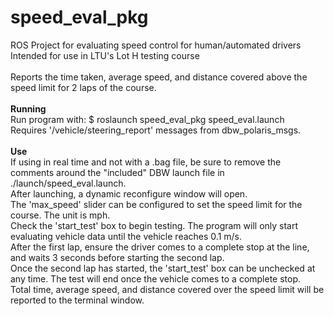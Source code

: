 # speed_eval_pkg
ROS Project for evaluating speed control for human/automated drivers <br>
Intended for use in LTU's Lot H testing course
<br> <br>
Reports the time taken, average speed, and distance covered above the speed limit for 2 laps of the course. 
<br> <br>
<b> Running </b> <br>
Run program with: $ roslaunch speed_eval_pkg speed_eval.launch <br>
Requires '/vehicle/steering_report' messages from dbw_polaris_msgs.
<br> <br>
<b> Use </b> <br>
If using in real time and not with a .bag file, be sure to remove the comments around the "included" DBW launch file
in ./launch/speed_eval.launch. <br>
After launching, a dynamic reconfigure window will open. <br>
The 'max_speed' slider can be configured to set the speed limit for the course. The unit is mph. <br>
Check the 'start_test' box to begin testing. The program will only start evaluating vehicle data until the vehicle
reaches 0.1 m/s. <br>
After the first lap, ensure the driver comes to a complete stop at the line, and waits 3 seconds before starting
the second lap. <br>
Once the second lap has started, the 'start_test' box can be unchecked at any time. The test will end once the vehicle comes
to a complete stop. <br>
Total time, average speed, and distance covered over the speed limit will be reported to the terminal window. <br>
